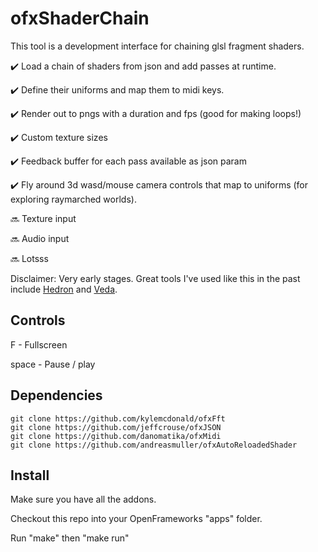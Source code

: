# ofxShaderChain

This tool is a development interface for chaining glsl fragment shaders.

✔️  Load a chain of shaders from json and add passes at runtime.

✔️  Define their uniforms and map them to midi keys.

✔️  Render out to pngs with a duration and fps (good for making loops!)

✔️  Custom texture sizes

✔️  Feedback buffer for each pass available as json param

✔️  Fly around 3d wasd/mouse camera controls that map to uniforms (for exploring raymarched worlds).

🔜 Texture input

🔜 Audio input

🔜 Lotsss

Disclaimer: Very early stages. Great tools I've used like this in the past include [Hedron](https://github.com/nudibranchrecords/hedron) and [Veda](https://atom.io/packages/veda).

## Controls

F - Fullscreen

space - Pause / play

## Dependencies

```
git clone https://github.com/kylemcdonald/ofxFft
git clone https://github.com/jeffcrouse/ofxJSON
git clone https://github.com/danomatika/ofxMidi
git clone https://github.com/andreasmuller/ofxAutoReloadedShader
```

## Install

Make sure you have all the addons.

Checkout this repo into your OpenFrameworks "apps" folder.

Run "make" then "make run"
